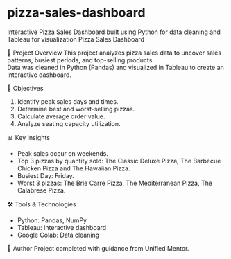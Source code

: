 # pizza-sales-dashboard
Interactive Pizza Sales Dashboard built using Python for data cleaning and Tableau for visualization
Pizza Sales Dashboard

📌 Project Overview
This project analyzes pizza sales data to uncover sales patterns, busiest periods, and top-selling products.  
Data was cleaned in Python (Pandas) and visualized in Tableau to create an interactive dashboard.

🎯 Objectives
1. Identify peak sales days and times.
2. Determine best and worst-selling pizzas.
3. Calculate average order value.
4. Analyze seating capacity utilization.

📊 Key Insights
- Peak sales occur on weekends.
- Top 3 pizzas by quantity sold: The Classic Deluxe Pizza,	The Barbecue Chicken Pizza and The Hawaiian Pizza.
- Busiest Day: Friday.
- Worst 3 pizzas: The Brie Carre Pizza, The Mediterranean Pizza, The Calabrese Pizza.

🛠 Tools & Technologies
- Python: Pandas, NumPy
- Tableau: Interactive dashboard
- Google Colab: Data cleaning

📌 Author
Project completed with guidance from Unified Mentor.
